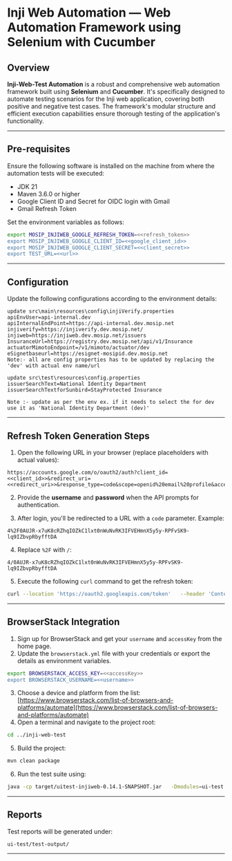 # Inji Web Automation — Web Automation Framework using Selenium with Cucumber

## Overview

**Inji-Web-Test Automation** is a robust and comprehensive web automation framework built using **Selenium** and **Cucumber**.
It's specifically designed to automate testing scenarios for the Inji web application, covering both positive and negative test cases.
The framework's modular structure and efficient execution capabilities ensure thorough testing of the application's functionality.

---

## Pre-requisites

Ensure the following software is installed on the machine from where the automation tests will be executed:

- JDK 21
- Maven 3.6.0 or higher
- Google Client ID and Secret for OIDC login with Gmail
- Gmail Refresh Token

Set the environment variables as follows:

```bash
export MOSIP_INJIWEB_GOOGLE_REFRESH_TOKEN=<<refresh_token>>
export MOSIP_INJIWEB_GOOGLE_CLIENT_ID=<<google_client_id>>
export MOSIP_INJIWEB_GOOGLE_CLIENT_SECRET=<<client_secret>>
export TEST_URL=<<url>>
```

---

## Configuration

Update the following configurations according to the environment details:

```
update src\main\resources\config\injiVerify.properties
apiEnvUser=api-internal.dev
apiInternalEndPoint=https://api-internal.dev.mosip.net
injiverify=https://injiverify.dev.mosip.net/
injiweb=https://injiweb.dev.mosip.net/issuers
InsuranceUrl=https://registry.dev.mosip.net/api/v1/Insurance
actuatorMimotoEndpoint=/v1/mimoto/actuator/dev
eSignetbaseurl=https://esignet-mosipid.dev.mosip.net
Note:- all are config properties has to be updated by replacing the 'dev' with actual env name/url

update src\test\resources\config.properties
issuerSearchText=National Identity Department
issuerSearchTextforSunbird=StayProtected Insurance

Note :- update as per the env ex. if it needs to select the for dev use it as 'National Identity Department (dev)'
```
---


## Refresh Token Generation Steps

1. Open the following URL in your browser (replace placeholders with actual values):

```
https://accounts.google.com/o/oauth2/auth?client_id=<<client_id>>&redirect_uri=<<redirect_uri>>&response_type=code&scope=openid%20email%20profile&access_type=offline&prompt=consent
```

2. Provide the **username** and **password** when the API prompts for authentication.

3. After login, you'll be redirected to a URL with a `code` parameter. Example:

```
4%2F0AUJR-x7uK8cRZhqIOZkC1lxt0nWuNvRK3IFVEHmnX5y5y-RPFvSK9-lq9IZbvpRbyfftDA
```

4. Replace `%2F` with `/`:

```
4/0AUJR-x7uK8cRZhqIOZkC1lxt0nWuNvRK3IFVEHmnX5y5y-RPFvSK9-lq9IZbvpRbyfftDA
```

5. Execute the following `curl` command to get the refresh token:

```bash
curl --location 'https://oauth2.googleapis.com/token'   --header 'Content-Type: application/x-www-form-urlencoded'   --data-urlencode 'code=<<code>>'   --data-urlencode 'client_id=<<client_id>>'   --data-urlencode 'client_secret=<<client_secret>>'   --data-urlencode 'redirect_uri=<<redirect_uri>>'
```

---

## BrowserStack Integration

1. Sign up for BrowserStack and get your `username` and `accessKey` from the home page.
2. Update the `browserstack.yml` file with your credentials or export the details as environment variables.

```bash
export BROWSERSTACK_ACCESS_KEY=<<accessKey>>
export BROWSERSTACK_USERNAME=<<username>>
```


3. Choose a device and platform from the list:
   [https://www.browserstack.com/list-of-browsers-and-platforms/automate](https://www.browserstack.com/list-of-browsers-and-platforms/automate)
4. Open a terminal and navigate to the project root:

```bash
cd ../inji-web-test
```

5. Build the project:

```bash
mvn clean package
```

6. Run the test suite using:

```bash
java -cp target/uitest-injiweb-0.14.1-SNAPSHOT.jar   -Dmodules=ui-test   -Denv.user=api-internal.released   -Denv.endpoint=https://api-internal.released.mosip.net   -Denv.testLevel=smokeAndRegression   runnerfiles.Runner testNgXmlFiles/masterSuite.xml
```

---

## Reports

Test reports will be generated under:

```
ui-test/test-output/
```

---
